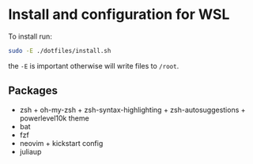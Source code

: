 # Install and configuration for WSL
To install run:
```bash
sudo -E ./dotfiles/install.sh

```
the `-E` is important otherwise will write files to `/root`.

## Packages
- zsh + oh-my-zsh + zsh-syntax-highlighting + zsh-autosuggestions + powerlevel10k theme
- bat
- fzf
- neovim + kickstart config
- juliaup
